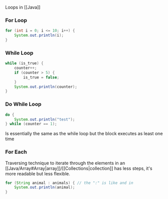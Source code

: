 
Loops in [[Java]]

### For Loop

```java
for (int i = 0; i <= 10; i++) {
	System.out.println(i);
}
```

### While Loop

```java
while (is_true) {
	counter++;
	if (counter > 5) {
		is_true = false;
	}
	System.out.println(counter);
}
```

### Do While Loop

```java
do {
	System.out.println("test");
} while (counter == 1);
```

Is essentially the same as the while loop but the block executes as least one time


### For Each

Traversing technique to iterate through the elements in an [[Java/Array#Array|array]]/[[Collections|collection]] has less steps, it's more readable but less flexible.

```java
for (String animal : animals) { // the ":" is like and in
	System.out.println(animal);
}
```
